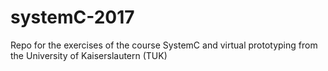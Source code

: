 # systemC-2017
Repo for the exercises of the course SystemC and virtual prototyping from the University of Kaiserslautern (TUK)
